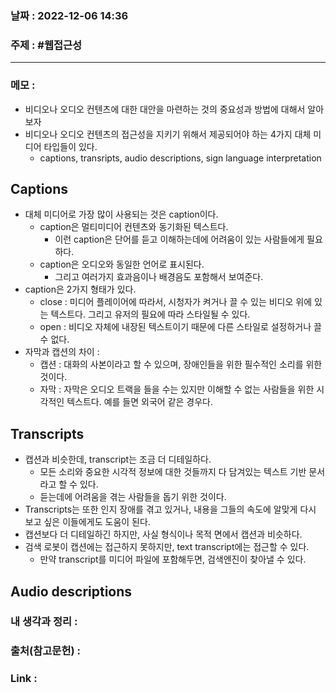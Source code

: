 ### 날짜 : 2022-12-06 14:36
### 주제 : #웹접근성 

---- 

### 메모 : 

- 비디오나 오디오 컨텐츠에 대한 대안을 마련하는 것의 중요성과 방법에 대해서 알아보자 
- 비디오나 오디오 컨텐츠의 접근성을 지키기 위해서 제공되어야 하는 4가지 대체 미디어 타입들이 있다. 
	- captions, transripts, audio descriptions, sign language interpretation 

## Captions 

- 대체 미디어로 가장 많이 사용되는 것은 caption이다. 
	- caption은 멀티미디어 컨텐츠와 동기화된 텍스트다. 
		- 이런 caption은 단어를 듣고 이해하는데에 어려움이 있는 사람들에게 필요하다. 
	- caption은 오디오와 동일한 언어로 표시된다. 
		- 그리고 여러가지 효과음이나 배경음도 포함해서 보여준다. 
- caption은 2가지 형태가 있다. 
	- close : 미디어 플레이어에 따라서, 시청자가 켜거나 끌 수 있는 비디오 위에 있는 텍스트다. 그리고 유저의 필요에 따라 스타일될 수 있다.  
	- open : 비디오 자체에 내장된 텍스트이기 때문에 다른 스타일로 설정하거나 끌 수 없다. 
- 자막과 캡션의 차이 : 
	- 캡션 : 대화의 사본이라고 할 수 있으며, 장애인들을 위한 필수적인 소리를 위한 것이다. 
	- 자막 : 자막은 오디오 트랙을 들을 수는 있지만 이해할 수 없는 사람들을 위한 시각적인 텍스트다. 예를 들면 외국어 같은 경우다. 


## Transcripts 

- 캡션과 비슷한데, transcript는 조금 더 디테일하다. 
	- 모든 소리와 중요한 시각적 정보에 대한 것들까지 다 담겨있는 텍스트 기반 문서라고 할 수 있다. 
	- 듣는데에 어려움을 겪는 사람들을 돕기 위한 것이다.  
- Transcripts는 또한 인지 장애를 겪고 있거나, 내용을 그들의 속도에 알맞게 다시 보고 싶은 이들에게도 도움이 된다. 
- 캡션보다 더 디테일하긴 하지만, 사실 형식이나 목적 면에서 캡션과 비슷하다.
- 검색 로봇이 캡션에는 접근하지 못하지만, text transcript에는 접근할 수 있다. 
	- 만약 transcript를 미디어 파일에 포함해두면, 검색엔진이 찾아낼 수 있다. 


## Audio descriptions 




### 내 생각과 정리 : 


### 출처(참고문헌) : 


### Link : 

